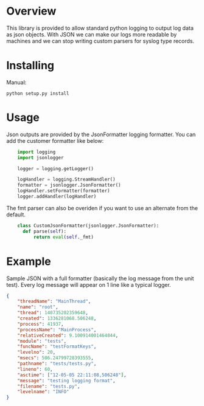 Overview
=======
This library is provided to allow standard python logging to output log data as json objects. With JSON we can make our logs more readable by machines and we can stop writing custom parsers for syslog type records.

Installing
==========

Manual:

    python setup.py install

Usage
=====

Json outputs are provided by the JsonFormatter logging formatter. You can add the customer formatter like below:

```python
    import logging
    import jsonlogger

    logger = logging.getLogger()

    logHandler = logging.StreamHandler()
    formatter = jsonlogger.JsonFormatter()
    logHandler.setFormatter(formatter)
    logger.addHandler(logHandler)
```
The fmt parser can also be overiden if you want to use an alternate from the default.

```python
    class CustomJsonFormatter(jsonlogger.JsonFormatter):
      def parse(self):
          return eval(self._fmt)
```          

Example
=======

Sample JSON with a full formatter (basically the log message from the unit test). Every log message will appear on 1 line like a typical logger.

```json
{
    "threadName": "MainThread", 
    "name": "root", 
    "thread": 140735202359648, 
    "created": 1336281068.506248, 
    "process": 41937, 
    "processName": "MainProcess", 
    "relativeCreated": 9.100914001464844, 
    "module": "tests", 
    "funcName": "testFormatKeys", 
    "levelno": 20, 
    "msecs": 506.24799728393555, 
    "pathname": "tests/tests.py", 
    "lineno": 60, 
    "asctime": ["12-05-05 22:11:08,506248"], 
    "message": "testing logging format", 
    "filename": "tests.py", 
    "levelname": "INFO"
}
```
